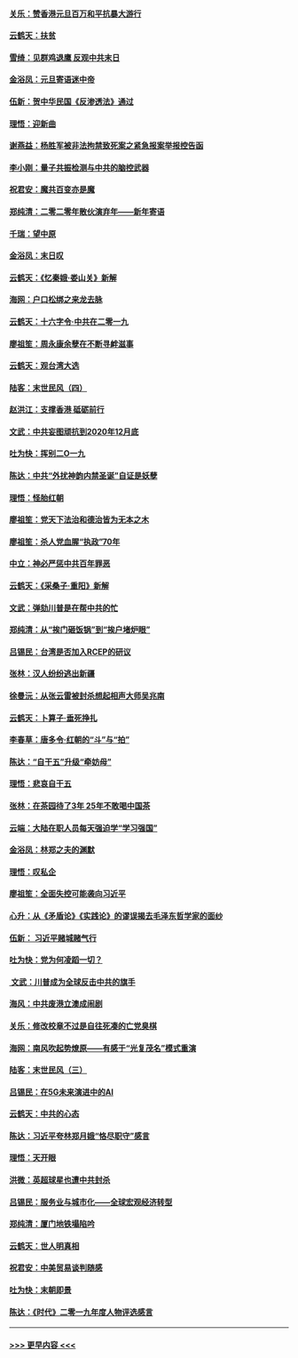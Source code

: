 #### [关乐：赞香港元旦百万和平抗暴大游行](../pages/nsc993/n11764382.md?t=01030944) 
#### [云鹤天：扶贫](../pages/nsc993/n11764245.md?t=01030944) 
#### [雪绮：见群鸡退鹰  反观中共末日](../pages/nsc993/n11762112.md?t=01030944) 
#### [金浴凤：元旦寄语迷中帝](../pages/nsc993/n11761788.md?t=01030944) 
#### [伍新：贺中华民国《反渗透法》通过](../pages/nsc993/n11761994.md?t=01030944) 
#### [理悟：迎新曲](../pages/nsc993/n11761152.md?t=01030944) 
#### [谢燕益：杨胜军被非法拘禁致死案之紧急报案举报控告函](../pages/nsc993/n11756134.md?t=01030944) 
#### [李小刚：量子共振检测与中共的脑控武器](../pages/nsc993/n11754518.md?t=01030944) 
#### [祝君安：魔共百变亦是魔](../pages/nsc993/n11754469.md?t=01030944) 
#### [郑纯清：二零二零年散伙演弃年——新年寄语](../pages/nsc993/n11754195.md?t=01030944) 
#### [千瑞：望中原](../pages/nsc993/n11754159.md?t=01030944) 
#### [金浴凤：末日叹](../pages/nsc993/n11752359.md?t=01030944) 
#### [云鹤天：《忆秦娥‧娄山关》新解](../pages/nsc993/n11752348.md?t=01030944) 
#### [海网：户口松绑之来龙去脉](../pages/nsc993/n11752328.md?t=01030944) 
#### [云鹤天：十六字令‧中共在二零一九](../pages/nsc993/n11752305.md?t=01030944) 
#### [廖祖笙：周永康余孽在不断寻衅滋事](../pages/nsc993/n11751013.md?t=01030944) 
#### [云鹤天：观台湾大选](../pages/nsc993/n11751007.md?t=01030944) 
#### [陆客：末世民风（四）](../pages/nsc993/n11749203.md?t=01030944) 
#### [赵洪江：支撑香港 砥砺前行](../pages/nsc993/n11748482.md?t=01030944) 
#### [文武：中共妄图顽抗到2020年12月底](../pages/nsc993/n11748446.md?t=01030944) 
#### [吐为快：挥别二O一九](../pages/nsc993/n11748411.md?t=01030944) 
#### [陈达：中共“外扰神韵内禁圣诞”自证是妖孽](../pages/nsc993/n11748226.md?t=01030944) 
#### [理悟：怪胎红朝](../pages/nsc993/n11748206.md?t=01030944) 
#### [廖祖笙：党天下法治和德治皆为无本之木](../pages/nsc993/n11748135.md?t=01030944) 
#### [廖祖笙：杀人党血腥“执政”70年](../pages/nsc993/n11745144.md?t=01030944) 
#### [中立：神必严惩中共百年罪恶](../pages/nsc993/n11744970.md?t=01030944) 
#### [云鹤天：《采桑子‧重阳》新解](../pages/nsc993/n11744948.md?t=01030944) 
#### [文武：弹劾川普是在帮中共的忙](../pages/nsc993/n11744758.md?t=01030944) 
#### [郑纯清：从“挨门砸饭锅”到“挨户堵炉眼”](../pages/nsc993/n11744745.md?t=01030944) 
#### [吕锡民：台湾是否加入RCEP的研议](../pages/nsc993/n11744701.md?t=01030944) 
#### [张林：汉人纷纷逃出新疆](../pages/nsc993/n11743530.md?t=01030944) 
#### [徐曼沅：从张云雷被封杀想起相声大师吴兆南](../pages/nsc993/n11741816.md?t=01030944) 
#### [云鹤天：卜算子‧垂死挣扎](../pages/nsc993/n11739956.md?t=01030944) 
#### [李春草：唐多令‧红朝的“斗”与“拍”](../pages/nsc993/n11739830.md?t=01030944) 
#### [陈达：“自干五”升级“牵妨母”](../pages/nsc993/n11739724.md?t=01030944) 
#### [理悟：悲哀自干五](../pages/nsc993/n11739547.md?t=01030944) 
#### [张林：在茶园待了3年 25年不敢喝中国茶](../pages/nsc993/n11739240.md?t=01030944) 
#### [云端：大陆在职人员每天强迫学“学习强国”](../pages/nsc993/n11738735.md?t=01030944) 
#### [金浴凤：林郑之夫的渊默](../pages/nsc993/n11737735.md?t=01030944) 
#### [理悟：叹私企](../pages/nsc993/n11737715.md?t=01030944) 
#### [廖祖笙：全面失控可能袭向习近平](../pages/nsc993/n11737704.md?t=01030944) 
#### [心升：从《矛盾论》《实践论》的谬误揭去毛泽东哲学家的面纱](../pages/nsc993/n11736962.md?t=01030944) 
#### [伍新： 习近平赌城赌气行](../pages/nsc993/n11736929.md?t=01030944) 
#### [吐为快：党为何凌蹈一切？](../pages/nsc993/n11736915.md?t=01030944) 
#### [ 文武：川普成为全球反击中共的旗手](../pages/nsc993/n11736882.md?t=01030944) 
#### [海风：中共废港立澳成闹剧](../pages/nsc993/n11735857.md?t=01030944) 
#### [关乐：修改校章不过是自往死凑的亡党臭棋](../pages/nsc993/n11735097.md?t=01030944) 
#### [海网：南风吹起势燎原——有感于“光复茂名”模式重演](../pages/nsc993/n11732308.md?t=01030944) 
#### [陆客：末世民风（三）](../pages/nsc993/n11732211.md?t=01030944) 
#### [吕锡民：在5G未来演进中的AI](../pages/nsc993/n11730010.md?t=01030944) 
#### [云鹤天：中共的心态](../pages/nsc993/n11729906.md?t=01030944) 
#### [陈达：习近平夸林郑月娥“恪尽职守”感言](../pages/nsc993/n11729881.md?t=01030944) 
#### [理悟：天开眼](../pages/nsc993/n11729699.md?t=01030944) 
#### [洪微：英超球星也遭中共封杀](../pages/nsc993/n11727243.md?t=01030944) 
#### [吕锡民：服务业与城市化——全球宏观经济转型](../pages/nsc993/n11725845.md?t=01030944) 
#### [郑纯清：厦门地铁塌陷吟](../pages/nsc993/n11725813.md?t=01030944) 
#### [云鹤天：世人明真相](../pages/nsc993/n11725621.md?t=01030944) 
#### [祝君安：中美贸易谈判随感](../pages/nsc993/n11725609.md?t=01030944) 
#### [吐为快：末朝即景](../pages/nsc993/n11723365.md?t=01030944) 
#### [陈达：《时代》二零一九年度人物评选感言](../pages/nsc993/n11723337.md?t=01030944) 

----
#### [ >>> 更早内容 <<< ](../indexes/nsc993-earlier.md)
